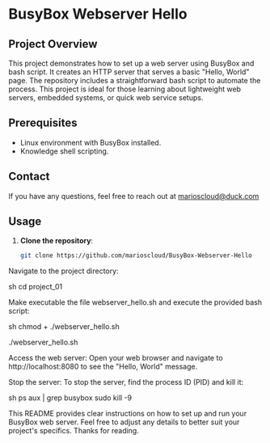 # BusyBox Webserver Hello

## Project Overview
This project demonstrates how to set up a web server using BusyBox and bash script. It creates an HTTP server that serves a basic "Hello, World" page. The repository includes a straightforward bash script to automate the process. This project is ideal for those learning about lightweight web servers, embedded systems, or quick web service setups.

## Prerequisites
- Linux environment with BusyBox installed.
- Knowledge shell scripting.

## Contact
If you have any questions, feel free to reach out at marioscloud@duck.com

## Usage
1. **Clone the repository**:
   ```sh
   git clone https://github.com/marioscloud/BusyBox-Webserver-Hello
Navigate to the project directory:

sh
cd project_01

Make executable the file webserver_hello.sh and execute the provided bash script:

sh
chmod + ./webserver_hello.sh

./webserver_hello.sh

Access the web server: Open your web browser and navigate to http://localhost:8080 to see the "Hello, World" message.

Stop the server: To stop the server, find the process ID (PID) and kill it:

sh
ps aux | grep busybox
sudo kill -9 <PID>

This README provides clear instructions on how to set up and run your BusyBox web server. Feel free to adjust any details to better suit your project's specifics. Thanks for reading.
